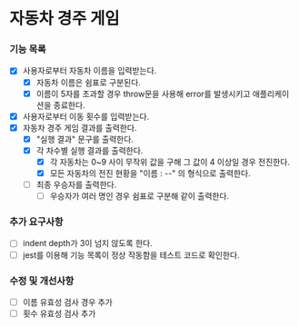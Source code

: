 # 자동차 경주 게임
### 기능 목록
 - [x] 사용자로부터 자동차 이름을 입력받는다.
   - [x] 자동차 이름은 쉼표로 구분된다.
   - [x] 이름이 5자를 초과할 경우 throw문을 사용해 error를 발생시키고 애플리케이션을 종료한다.
 - [x] 사용자로부터 이동 횟수를 입력받는다.
 - [x] 자동차 경주 게임 결과를 출력한다.
   - [x] "실행 결과" 문구를 출력한다.
   - [x] 각 차수별 실행 결과를 출력한다.
     - [x] 각 자동차는 0~9 사이 무작위 값을 구해 그 값이 4 이상일 경우 전진한다.
     - [x] 모든 자동차의 전진 현황을 "이름 : --" 의 형식으로 출력한다.
   - [ ] 최종 우승자를 출력한다.
     - [ ] 우승자가 여러 명인 경우 쉼표로 구분해 같이 출력한다.

### 추가 요구사항
 - [ ] indent depth가 3이 넘지 않도록 한다.
 - [ ] jest를 이용해 기능 목록이 정상 작동함을 테스트 코드로 확인한다.

### 수정 및 개선사항
 - [ ] 이름 유효성 검사 경우 추가
 - [ ] 횟수 유효성 검사 추가